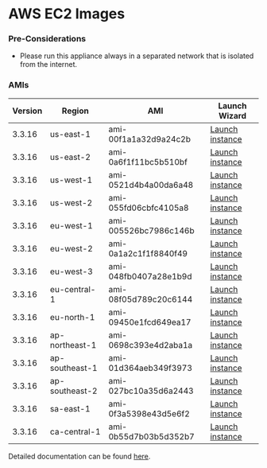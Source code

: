 AWS EC2 Images
==============

### Pre-Considerations

  * Please run this appliance always in a separated network that is isolated from the internet.

### AMIs

| Version   | Region         | AMI                   | Launch Wizard                                                                                                                      |
| --------- | --------       | -----                 | -------------                                                                                                                      |
| 3.3.16     | us-east-1      | ami-00f1a1a32d9a24c2b | [Launch instance](https://console.aws.amazon.com/ec2/v2/home?region=us-east-1#LaunchInstanceWizard:ami=ami-00f1a1a32d9a24c2b)      |
| 3.3.16     | us-east-2      | ami-0a6f1f11bc5b510bf | [Launch instance](https://console.aws.amazon.com/ec2/v2/home?region=us-east-2#LaunchInstanceWizard:ami=ami-0a6f1f11bc5b510bf)      |
| 3.3.16     | us-west-1      | ami-0521d4b4a00da6a48 | [Launch instance](https://console.aws.amazon.com/ec2/v2/home?region=us-west-1#LaunchInstanceWizard:ami=ami-0521d4b4a00da6a48)      |
| 3.3.16     | us-west-2      | ami-055fd06cbfc4105a8 | [Launch instance](https://console.aws.amazon.com/ec2/v2/home?region=us-west-2#LaunchInstanceWizard:ami=ami-055fd06cbfc4105a8)      |
| 3.3.16     | eu-west-1      | ami-005526bc7986c146b | [Launch instance](https://console.aws.amazon.com/ec2/v2/home?region=eu-west-1#LaunchInstanceWizard:ami=ami-005526bc7986c146b)      |
| 3.3.16     | eu-west-2      | ami-0a1a2c1f1f8840f49 | [Launch instance](https://console.aws.amazon.com/ec2/v2/home?region=eu-west-2#LaunchInstanceWizard:ami=ami-0a1a2c1f1f8840f49)      |
| 3.3.16     | eu-west-3      | ami-048fb0407a28e1b9d | [Launch instance](https://console.aws.amazon.com/ec2/v2/home?region=eu-west-3#LaunchInstanceWizard:ami=ami-048fb0407a28e1b9d)      |
| 3.3.16     | eu-central-1   | ami-08f05d789c20c6144 | [Launch instance](https://console.aws.amazon.com/ec2/v2/home?region=eu-central-1#LaunchInstanceWizard:ami=ami-08f05d789c20c6144)   |
| 3.3.16     | eu-north-1   | ami-09450e1fcd649ea17 | [Launch instance](https://console.aws.amazon.com/ec2/v2/home?region=eu-north-1#LaunchInstanceWizard:ami=ami-09450e1fcd649ea17)   |
| 3.3.16     | ap-northeast-1 | ami-0698c393e4d2aba1a | [Launch instance](https://console.aws.amazon.com/ec2/v2/home?region=ap-northeast-1#LaunchInstanceWizard:ami=ami-0698c393e4d2aba1a) |
| 3.3.16     | ap-southeast-1 | ami-01d364aeb349f3973 | [Launch instance](https://console.aws.amazon.com/ec2/v2/home?region=ap-southeast-1#LaunchInstanceWizard:ami=ami-01d364aeb349f3973) |
| 3.3.16     | ap-southeast-2 | ami-027bc10a35d6a2443 | [Launch instance](https://console.aws.amazon.com/ec2/v2/home?region=ap-southeast-2#LaunchInstanceWizard:ami=ami-027bc10a35d6a2443) |
| 3.3.16     | sa-east-1      | ami-0f3a5398e43d5e6f2 | [Launch instance](https://console.aws.amazon.com/ec2/v2/home?region=sa-east-1#LaunchInstanceWizard:ami=ami-0f3a5398e43d5e6f2)      |
| 3.3.16     | ca-central-1   | ami-0b55d7b03b5d352b7 | [Launch instance](https://console.aws.amazon.com/ec2/v2/home?region=ca-central-1#LaunchInstanceWizard:ami=ami-0b55d7b03b5d352b7)   |

Detailed documentation can be found [here](http://docs.graylog.org/en/3.2/pages/installation/aws.html).
